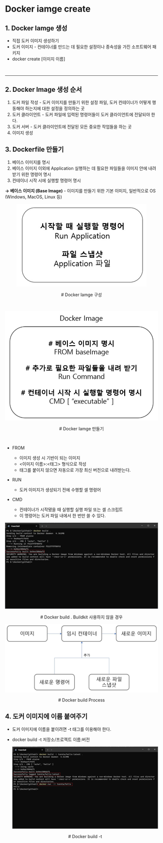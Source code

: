 # **Docker iamge create**

## **1. Docker Iamge 생성**
* 직접 도커 이미지 생성하기
* 도커 이미지 - 컨테이너를 만드는 데 필요한 설정이나 종속성을 가진 소프트웨어 패키지
* docker create [이미지 이름]

<br>

***

## **2. Docker Image 생성 순서**

1. 도커 파일 작성 - 도커 이미지를 만들기 위한 설정 파일, 도커 컨테이너가 어떻게 행동해야 하는지에 대한 설정을 정의하는 곳
2. 도커 클라이언트 - 도커 파일에 입력된 명령어들이 도커 클라이언트에 전달되야 한다.
3. 도커 서버 - 도커 클라이언트에 전달된 모든 중요한 작업들을 하는 곳
4. 이미지 생성

## **3. Dockerfile 만들기**

1. 베이스 이미지를 명시
2. 베이스 이미지 이외에 Application 실행하는 데 필요한 파일들을 이미지 안에 내려받기 위한 명령어 명시
3. 컨테이너 시작 시에 실행할 명령어 명시<br>

**→ 베이스 이미지 (Base Image)** - 이미지를 만들기 위한 기본 이미지, 일반적으로 OS (Windows, MacOS, Linux 등)

<p align = "center">
    <img src="Pictures\Docker Image.jpg">
    </p>
    <p align = "center"> # Docker Iamge 구성</p>

<br>

<p align = "center">
    <img src="Pictures\Docker Image create.jpg">
    </p>
    <p align = "center"> # Docker Iamge 만들기</p>

<br>

* FROM
  * 이미지 생성 시 기반이 되는 이미지
  * <이미지 이름>:<태그> 형식으로 작성
  * 태그를 붙이지 않으면 자동으로 가장 최신 버전으로 내려받는다.

* RUN
  * 도커 이미지가 생성되기 전에 수행할 셀 명령어

* CMD
  * 컨테이너가 시작됐을 때 실행할 실행 파일 또는 셀 스크립트
  * 이 명령어는 도커 파일 내에서 한 번만 쓸 수 있다.

<p align = "center">
    <img src="Pictures\CMD_docker build . Buildkit X.jpg">
    </p>
    <p align = "center"> # Docker build . Buildkit 사용하지 않을 경우</p>

<p align = "center">
    <img src="Pictures\Docker Build.jpg">
    </p>
    <p align = "center"> # Docker build Process</p>


## **4. 도커 이미지에 이름 붙여주기**

* 도커 이미지에 이름을 붙이려면 -t 태그를 이용해야 한다.
* docker build -t 저장소/프로젝트 이름:버전
  
  <p align = "center">
    <img src="Pictures\CMD_docker build -t.jpg">
    </p>
    <p align = "center"> # Docker build -t </p>
